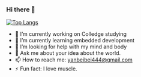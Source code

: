 ### Hi there 👋

<!---
[![Thomas's GitHub stats](https://github-readme-stats.vercel.app/api?username=Fit-yourself&theme=tokyonight&show_icons=true)](https://github.com/anuraghazra/github-readme-stats)
--->

[![Top Langs](https://github-readme-stats.vercel.app/api/top-langs/?username=Fit-yourself&layout=compact&theme=tokyonight)](https://github.com/anuraghazra/github-readme-stats)



- 🔭 I’m currently working on Colledge studying
- 🌱 I’m currently learning embedded development
- 🤔 I’m looking for help with my mind and body
- 💬 Ask me about your idea about the world.
- 📫 How to reach me: yanbeibei444@gmail.com
- ⚡ Fun fact: I love muscle.
